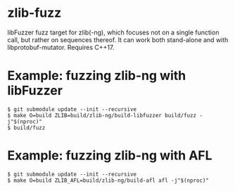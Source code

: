 # zlib-fuzz

libFuzzer fuzz target for zlib(-ng), which focuses not on a single function
call, but rather on sequences thereof. It can work both stand-alone and with
libprotobuf-mutator. Requires C++17.

# Example: fuzzing zlib-ng with libFuzzer

```
$ git submodule update --init --recursive
$ make O=build ZLIB=build/zlib-ng/build-libfuzzer build/fuzz -j"$(nproc)"
$ build/fuzz
```
# Example: fuzzing zlib-ng with AFL

```
$ git submodule update --init --recursive
$ make O=build ZLIB_AFL=build/zlib-ng/build-afl afl -j"$(nproc)"
```
